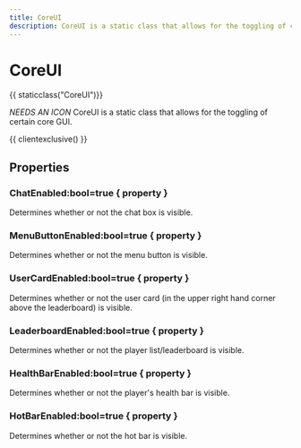 ```yaml
---
title: CoreUI
description: CoreUI is a static class that allows for the toggling of certain core GUI.
---
```


# CoreUI

{{ staticclass("CoreUI")}}

*NEEDS AN ICON* CoreUI is a static class that allows for the toggling of certain core GUI.

{{ clientexclusive() }}

## Properties

### ChatEnabled:bool=true { property }
Determines whether or not the chat box is visible.

### MenuButtonEnabled:bool=true { property }
Determines whether or not the menu button is visible.

### UserCardEnabled:bool=true { property }
Determines whether or not the user card (in the upper right hand corner above the leaderboard) is visible.

### LeaderboardEnabled:bool=true { property }
Determines whether or not the player list/leaderboard is visible.

### HealthBarEnabled:bool=true { property }
Determines whether or not the player's health bar is visible.

### HotBarEnabled:bool=true { property }
Determines whether or not the hot bar is visible.

